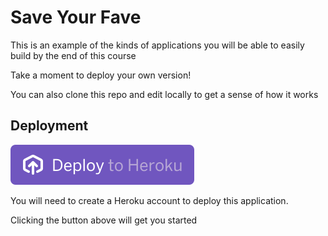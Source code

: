 # Save Your Fave

This is an example of the kinds of applications you will be able to easily build by the end of this course

Take a moment to deploy your own version!

You can also clone this repo and edit locally to get a sense of how it works

## Deployment

[![Deploy to Heroku](heroku-button.svg)](https://heroku.com/deploy?template=https://gitlab.com/amgando/save-your-fave)

You will need to create a Heroku account to deploy this application.

Clicking the button above will get you started

